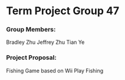 ﻿# Term Project Group 47

### Group Members:
Bradley Zhu
Jeffrey Zhu
Tian Ye

### Project Proposal:
Fishing Game based on Wii Play Fishing

